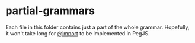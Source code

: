 # partial-grammars

Each file in this folder contains just a part of the whole grammar.
Hopefully, it won't take long for [@import](https://github.com/pegjs/pegjs/issues/523) to be implemented in PegJS.